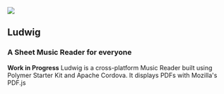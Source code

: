 ![](https://cloud.githubusercontent.com/assets/110953/7877439/6a69d03e-0590-11e5-9fac-c614246606de.png)
## Ludwig
### A Sheet Music Reader for everyone

**Work in Progress**
Ludwig is a cross-platform Music Reader built using Polymer Starter Kit and
Apache Cordova. It displays PDFs with Mozilla's PDF.js


